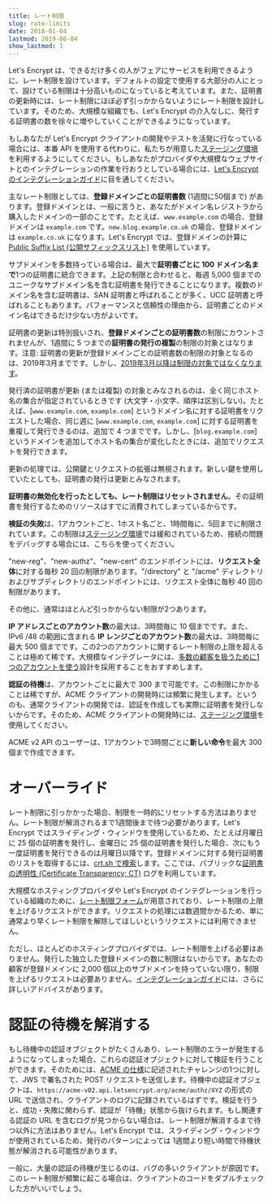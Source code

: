 ```yaml
---
title: レート制限
slug: rate-limits
date: 2018-01-04
lastmod: 2019-06-04
show_lastmod: 1
---
```



Let's Encrypt は、できるだけ多くの人がフェアにサービスを利用できるように、レート制限を設けています。デフォルトの設定で使用する大部分の人にとって、設けている制限は十分高いものになっていると考えています。また、証明書の更新時には、レート制限にほぼ必ず引っかからないようにレート制限を設計しています。そのため、大規模な組織でも、Let's Encrypt の介入なしに、発行する証明書の数を徐々に増やしていくことができるようになっています。

もしあなたが Let's Encrypt クライアントの開発やテストを活発に行なっている場合には、本番 API を使用する代わりに、私たちが用意した[ステージング環境](/docs/staging-environment)を利用するようにしてください。もしあなたがプロバイダや大規模なウェブサイトとのインテグレーションの作業を行おうとしている場合には、[Let's Encrypt のインテグレーションガイド](/docs/integration-guide)に目を通してください。

主なレート制限としては、<a id="certificates-per-registered-domain"></a>**登録ドメインごとの証明書数** (1週間に50個まで) があります。登録ドメインとは、一般に言うと、あなたがドメイン名レジストラから購入したドメインの一部のことです。たとえば、`www.example.com` の場合、登録ドメインは `example.com` です。`new.blog.example.co.uk` の場合、登録ドメインは `example.co.uk` になります。Let's Encrypt では、登録ドメインの計算に[Public Suffix List (公開サフィックスリスト)](https://publicsuffix.org) を使用しています。

サブドメインを多数持っている場合は、最大で<a id="names-per-certificate"></a>**証明書ごとに 100 ドメイン名まで**1つの証明書に統合できます。上記の制限と合わせると、毎週 5,000 個までのユニークなサブドメイン名を含む証明書を発行できることになります。複数のドメイン名を含む証明書は、SAN 証明書と呼ばれることが多く、UCC 証明書と呼ばれることもあります。パフォーマンスと信頼性の理由から、証明書ごとのドメイン名はできるだけ少ない方がよいです。

証明書の更新は特別扱いされ、**登録ドメインごとの証明書数**の制限にカウントされませんが、1週間に 5 つまでの**証明書の発行の複製**の制限の対象とはなります。注意: 証明書の更新が登録ドメインごとの証明書数の制限の対象となるのは、2019年3月までです。しかし、[2019年3月以降は制限の対象ではなくなります](https://community.letsencrypt.org/t/rate-limits-fixing-certs-per-name-rate-limit-order-of-operations-gotcha/88189)。

発行済の証明書が更新 (または複製) の対象とみなされるのは、全く同じホスト名の集合が指定されているときです (大文字・小文字、順序は区別しない)。たとえば、[`www.example.com`, `example.com`] というドメイン名に対する証明書をリクエストした場合、同じ週に [`www.example.com`, `example.com`] に対する証明書を重複して発行できるのは、追加で 4 つまでです。しかし、[`blog.example.com`] というドメインを追加してホスト名の集合が変化したときには、追加でリクエストを発行できます。

更新の処理では、公開鍵とリクエストの拡張は無視されます。新しい鍵を使用していたとしても、証明書の発行は更新とみなされます。

**証明書の無効化を行ったとしても、レート制限はリセットされません**。その証明書を発行するためのリソースはすでに消費されてしまっているからです。

<a id="failed-validations"></a>**検証の失敗**は、1アカウントごと、1ホスト名ごと、1時間毎に、5回までに制限されています。この制限は[ステージング環境](/docs/staging-environment)では緩和されているため、接続の問題をデバッグする場合には、こちらを使ってください。

"new-reg"、"new-authz"、"new-cert" のエンドポイントには、<a id="overall-requests"></a>**リクエスト全体**に対する毎秒 20 回の制限があります。"/directory" と "/acme" ディレクトリおよびサブディレクトリのエンドポイントには、リクエスト全体に毎秒 40 回の制限があります。

その他に、通常はほとんど引っかからない制限が2つあります。

<a id="accounts-per-ip-address"></a>**IP アドレスごとのアカウント数**の最大は、3時間毎に 10 個までです。また、IPv6 /48 の範囲に含まれる **IP レンジごとのアカウント数**の最大は、3時間毎に最大 500 個までです。この2つのアカウントに関するレート制限の上限を超えることは極めて稀です。大規模なインテグレータには、[多数の顧客を扱うために1つのアカウントを使う](/docs/integration-guide)設計を採用することをおすすめします。

<a id="pending-authorizations"></a>**認証の待機**は、アカウントごとに最大で 300 まで可能です。この制限にかかることは稀ですが、ACME クライアントの開発時には頻繁に発生します。というのも、通常クライアントの開発では、認証を作成しても実際に証明書を発行しないからです。そのため、ACME クライアントの開発時には、[ステージング環境](/docs/staging-environment)を使用してください。

ACME v2 API のユーザーは、1アカウントで3時間ごとに<a
id="new-orders"></a>**新しい命令**を最大 300 個まで作成できます。

# <a id="overrides"></a>オーバーライド

レート制限に引っかかった場合、制限を一時的にリセットする方法はありません。レート制限が解消されるまで1週間後まで待つ必要があります。Let's Encrypt ではスライディング・ウィンドウを使用しているため、たとえば月曜日に 25 個の証明書を発行し、金曜日に 25 個の証明書を発行した場合、次にもう一度証明書を発行できるのは月曜日以降です。登録ドメインに対する発行証明書のリストを取得するには、[crt.sh で検索](https://crt.sh)します。ここでは、パブリックな[証明書の透明性 (Certificate Transparency; CT)](https://www.certificate-transparency.org)
ログを利用しています。

大規模なホスティングプロバイダや Let's Encrypt のインテグレーションを行っている組織のために、[レート制限フォーム](https://isrg.formstack.com/forms/rate_limit_adjustment_request)が用意されており、レート制限の上限を上げるリクエストができます。リクエストの処理には数週間かかるため、単に通常より早くレート制限を解除してほしいというリクエストには利用できません。

ただし、ほとんどのホスティングプロバイダでは、レート制限を上げる必要はありません。発行した独立した登録ドメインの数に制限はないからです。あなたの顧客が登録ドメインに 2,000 個以上のサブドメインを持っていない限り、制限を上げるリクエストは必要ありません。[インテグレーションガイド](/docs/integration-guide)には、さらに詳しいアドバイスがあります。

# <a id="clearing-pending"></a>認証の待機を解消する

もし待機中の認証オブジェクトがたくさんあり、レート制限のエラーが発生するようになってしまった場合、これらの認証オブジェクトに対して検証を行うことができます。そのためには、[ACME の仕様](https://tools.ietf.org/html/rfc8555#section-7.5.1)に記述されたチャレンジの1つに対して、JWS で署名された POST リクエストを送信します。待機中の認証オブジェクトは、`https://acme-v02.api.letsencrypt.org/acme/authz/XYZ` の形式の URL で送信され、クライアントのログに記録されているはずです。検証を行うと、成功・失敗に関わらず、認証が「待機」状態から抜けられます。もし関連する認証の URL を含むログが見つからない場合は、レート制限が解消するまで待つ以外に方法はありません。Let's Encrypt では、スライディング・ウィンドウが使用されているため、発行のパターンによっては 1週間より短い時間で待機状態が解消される可能性があります。

一般に、大量の認証の待機が生じるのは、バグの多いクライアントが原因です。このレート制限が頻繁に起こる場合は、クライアントのコードをダブルチェックした方がいいでしょう。
